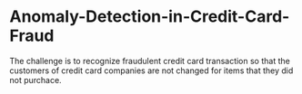 # Anomaly-Detection-in-Credit-Card-Fraud
The challenge is to recognize fraudulent credit card transaction so that the customers of credit card companies are not changed for items that they did not purchace.
